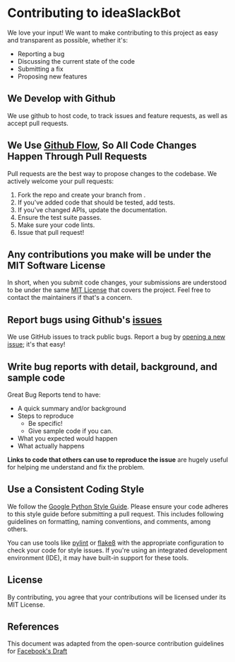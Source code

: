 # Contributing to ideaSlackBot

We love your input! We want to make contributing to this project as easy and transparent as possible, whether it's:

- Reporting a bug
- Discussing the current state of the code
- Submitting a fix
- Proposing new features

## We Develop with Github
We use github to host code, to track issues and feature requests, as well as accept pull requests.

## We Use [Github Flow](https://guides.github.com/introduction/flow/index.html), So All Code Changes Happen Through Pull Requests
Pull requests are the best way to propose changes to the codebase. We actively welcome your pull requests:

1. Fork the repo and create your branch from .
2. If you've added code that should be tested, add tests.
3. If you've changed APIs, update the documentation.
4. Ensure the test suite passes.
5. Make sure your code lints.
6. Issue that pull request!

## Any contributions you make will be under the MIT Software License
In short, when you submit code changes, your submissions are understood to be under the same [MIT License](http://choosealicense.com/licenses/mit/) that covers the project. Feel free to contact the maintainers if that's a concern.

## Report bugs using Github's [issues](https://github.com/VinceDerPrince/ideaSlackBot/issues)
We use GitHub issues to track public bugs. Report a bug by [opening a new issue](https://github.com/VinceDerPrince/ideaSlackBot/issues); it's that easy!

## Write bug reports with detail, background, and sample code
Great Bug Reports tend to have:

- A quick summary and/or background
- Steps to reproduce
  - Be specific!
  - Give sample code if you can.
- What you expected would happen
- What actually happens

**Links to code that others can use to reproduce the issue** are hugely useful for helping me understand and fix the problem.

## Use a Consistent Coding Style
We follow the [Google Python Style Guide](https://google.github.io/styleguide/pyguide.html). Please ensure your code adheres to this style guide before submitting a pull request. This includes following guidelines on formatting, naming conventions, and comments, among others.

You can use tools like [pylint](https://www.pylint.org/) or [flake8](https://flake8.pycqa.org/en/latest/) with the appropriate configuration to check your code for style issues. If you're using an integrated development environment (IDE), it may have built-in support for these tools.

## License
By contributing, you agree that your contributions will be licensed under its MIT License.

## References
This document was adapted from the open-source contribution guidelines for [Facebook's Draft](https://github.com/facebook/draft-js)
